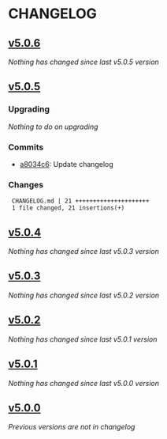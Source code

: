 # CHANGELOG

## [v5.0.6](https://github.com/softspring/media-bundle/releases/tag/v5.0.6)

*Nothing has changed since last v5.0.5 version*

## [v5.0.5](https://github.com/softspring/media-bundle/releases/tag/v5.0.5)

### Upgrading

*Nothing to do on upgrading*

### Commits

- [a8034c6](https://github.com/softspring/media-bundle/commit/a8034c6c0d925b228bbb4179e7b18d64184708bd): Update changelog

### Changes

```
 CHANGELOG.md | 21 +++++++++++++++++++++
 1 file changed, 21 insertions(+)
```

## [v5.0.4](https://github.com/softspring/media-bundle/releases/tag/v5.0.4)

*Nothing has changed since last v5.0.3 version*

## [v5.0.3](https://github.com/softspring/media-bundle/releases/tag/v5.0.3)

*Nothing has changed since last v5.0.2 version*

## [v5.0.2](https://github.com/softspring/media-bundle/releases/tag/v5.0.2)

*Nothing has changed since last v5.0.1 version*

## [v5.0.1](https://github.com/softspring/media-bundle/releases/tag/v5.0.1)

*Nothing has changed since last v5.0.0 version*

## [v5.0.0](https://github.com/softspring/media-bundle/releases/tag/v5.0.0)

*Previous versions are not in changelog*
